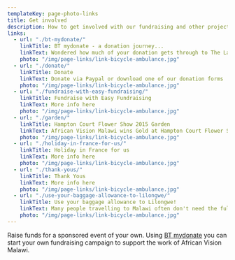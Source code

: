 ```yaml
---
templateKey: page-photo-links
title: Get involved
description: How to get involved with our fundraising and other projects
links:
  - url: "./bt-mydonate/"
    linkTitle: BT mydonate - a donation journey...
    linkText: Wondered how much of your donation gets through to The Landirani Trust Continue reading →
    photo: "/img/page-links/link-bicycle-ambulance.jpg"
  - url: "./donate/"
    linkTitle: Donate
    linkText: Donate via Paypal or download one of our donation forms
    photo: "/img/page-links/link-bicycle-ambulance.jpg"
  - url: "./fundraise-with-easy-fundraising/"
    linkTitle: Fundraise with Easy Fundraising
    linkText: More info here
    photo: "/img/page-links/link-bicycle-ambulance.jpg"
  - url: "./garden/"
    linkTitle: Hampton Court Flower Show 2015 Garden
    linkText: African Vision Malawi wins Gold at Hampton Court Flower Show
    photo: "/img/page-links/link-bicycle-ambulance.jpg"
  - url: "./holiday-in-france-for-us/"
    linkTitle: Holiday in France for us
    linkText: More info here
    photo: "/img/page-links/link-bicycle-ambulance.jpg"
  - url: "./thank-yous/"
    linkTitle: Thank Yous
    linkText: More info here
    photo: "/img/page-links/link-bicycle-ambulance.jpg"
  - url: "./use-your-baggage-allowance-to-lilongwe/"
    linkTitle: Use your baggage allowance to Lilongwe!
    linkText: Many people travelling to Malawi often don't need the full 46kg weight allowance offered by some airlines ..... please let us use it by giving you a bag of clothes to take out ... we can collect it or you can see how it reaches those in need yourself
    photo: "/img/page-links/link-bicycle-ambulance.jpg"
---
```


Raise funds for a sponsored event of your own. Using [BT mydonate](https://mydonate.bt.com/charities/thelandiranitrust) you can start your own fundraising campaign to support the work of African Vision Malawi.
